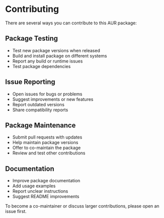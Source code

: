 # Contributing

There are several ways you can contribute to this AUR package:

## Package Testing
- Test new package versions when released
- Build and install package on different systems
- Report any build or runtime issues
- Test package dependencies

## Issue Reporting
- Open issues for bugs or problems
- Suggest improvements or new features
- Report outdated versions
- Share compatibility reports

## Package Maintenance
- Submit pull requests with updates
- Help maintain package versions
- Offer to co-maintain the package
- Review and test other contributions

## Documentation
- Improve package documentation
- Add usage examples
- Report unclear instructions
- Suggest README improvements

To become a co-maintainer or discuss larger contributions, please open an issue first.
